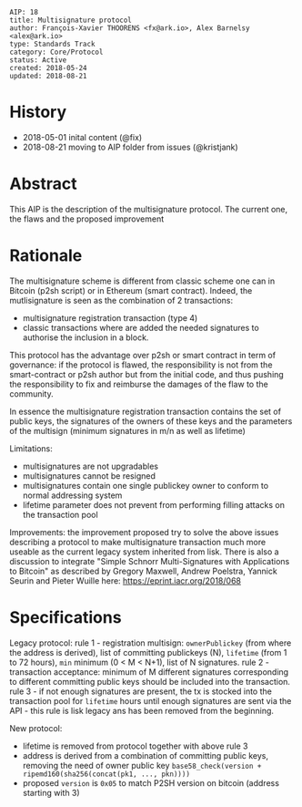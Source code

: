 ```
AIP: 18
title: Multisignature protocol
author: François-Xavier THOORENS <fx@ark.io>, Alex Barnelsy <alex@ark.io>
type: Standards Track
category: Core/Protocol
status: Active
created: 2018-05-24
updated: 2018-08-21
```

History
========
- 2018-05-01 inital content (@fix)
- 2018-08-21 moving to AIP folder from issues (@kristjank)

Abstract
========

This AIP is the description of the multisignature protocol. The current one, the flaws and the proposed improvement

Rationale
=========
The multisignature scheme is different from classic scheme one can in Bitcoin (p2sh script) or in Ethereum (smart contract). Indeed, the mutlisignature is seen as the combination of 2 transactions:
- multisignature registration transaction (type 4)
- classic transactions where are added the needed signatures to authorise the inclusion in a block.

This protocol has the advantage over p2sh or smart contract in term of governance: if the protocol is flawed, the responsibility is not from the smart-contract or p2sh author but from the initial code, and thus pushing the responsibility to fix and reimburse the damages of the flaw to the community.

In essence the multisignature registration transaction contains the set of public keys, the signatures of the owners of these keys and the parameters of the multisign (minimum signatures in m/n as well as lifetime)

Limitations:
- multisignatures are not upgradables
- multisignatures cannot be resigned
- multisignatures contain one single publickey owner to conform to normal addressing system
- lifetime parameter does not prevent from performing filling attacks on the transaction pool

Improvements:
the improvement proposed try to solve the above issues describing a protocol to make multisignature transaction much more useable as the current legacy system inherited from lisk. There is also a discussion to integrate "Simple Schnorr Multi-Signatures with Applications to Bitcoin" as described by Gregory Maxwell, Andrew Poelstra, Yannick Seurin and Pieter Wuille here: https://eprint.iacr.org/2018/068

Specifications
==============

Legacy protocol:
rule 1 - registration multisign: `ownerPublickey` (from where the address is derived), list of committing publickeys (N), `lifetime` (from 1 to 72 hours), `min` minimum (0 < M < N+1), list of N signatures.
rule 2 - transaction acceptance: minimum of M different signatures corresponding to different committing public keys should be included into the transaction.
rule 3 - if not enough signatures are present, the tx is stocked into the transaction pool for `lifetime` hours until enough signatures are sent via the API - this rule is lisk legacy ans has been removed from the beginning.

New protocol:
- lifetime is removed from protocol together with above rule 3
- address is derived from a combination of committing public keys, removing the need of owner public key `base58_check(version + ripemd160(sha256(concat(pk1, ..., pkn))))`
- proposed `version` is `0x05` to match P2SH version on bitcoin (address starting with 3)

